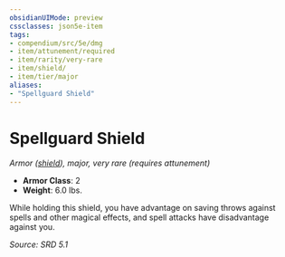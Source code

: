 ```yaml
---
obsidianUIMode: preview
cssclasses: json5e-item
tags:
- compendium/src/5e/dmg
- item/attunement/required
- item/rarity/very-rare
- item/shield/
- item/tier/major
aliases: 
- "Spellguard Shield"
---
```

# Spellguard Shield
*Armor ([shield](compendium/items/shield.md)), major, very rare (requires attunement)*  

- **Armor Class**: 2
- **Weight**: 6.0 lbs.

While holding this shield, you have advantage on saving throws against spells and other magical effects, and spell attacks have disadvantage against you.

*Source: SRD 5.1*